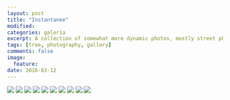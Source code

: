 ```yaml
---
layout: post
title: "Instantanee"
modified:
categories: galeria
excerpt: A collection of somewhat more dynamic photos, mostly street photography.
tags: [tree, photography, gallery]
comments: false
image:
  feature: 
date: 2016-03-12
---
```

<div class="galleria">
	<img src="/images/instantanee/0001.jpg"/>
	<img src="/images/instantanee/0002.jpg"/>
	<img src="/images/instantanee/0003.jpg"/>
	<img src="/images/instantanee/0004.jpg"/>
	<img src="/images/instantanee/0005.jpg"/>
	<img src="/images/instantanee/0006.jpg"/>
	<img src="/images/instantanee/0007.jpg"/>
	<img src="/images/instantanee/0008.jpg"/>
	<img src="/images/instantanee/0009.jpg"/>
	<img src="/images/instantanee/0010.png"/>
</div>

